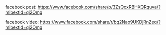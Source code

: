 facebook post: https://www.facebook.com/share/p/3ZsQoxRBHXQRquva/?mibextid=qi2Omg

facebook video: https://www.facebook.com/share/r/bq2Nao9UKDjRnZeq/?mibextid=qi2Omg
